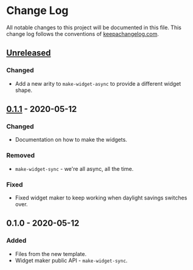 # Change Log
All notable changes to this project will be documented in this file. This change log follows the conventions of [keepachangelog.com](http://keepachangelog.com/).

## [Unreleased]
### Changed
- Add a new arity to `make-widget-async` to provide a different widget shape.

## [0.1.1] - 2020-05-12
### Changed
- Documentation on how to make the widgets.

### Removed
- `make-widget-sync` - we're all async, all the time.

### Fixed
- Fixed widget maker to keep working when daylight savings switches over.

## 0.1.0 - 2020-05-12
### Added
- Files from the new template.
- Widget maker public API - `make-widget-sync`.

[Unreleased]: https://github.com/your-name/scale-exploration/compare/0.1.1...HEAD
[0.1.1]: https://github.com/your-name/scale-exploration/compare/0.1.0...0.1.1
